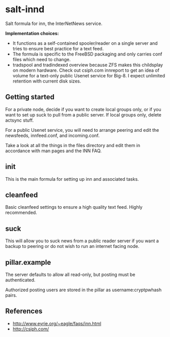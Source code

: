 # salt-innd
Salt formula for inn, the InterNetNews service.

**Implementation choices:**

* It functions as a self-contained spooler/reader on a single server and tries
to ensure best practice for a text feed.
* The formula is specific to the FreeBSD packaging and only carries conf files
which need to change.
* tradspool and tradindexed overview because ZFS makes this childsplay on modern hardware.
Check out csiph.com innreport to get an idea of volume for a text-only public
Usenet service for Big-8.  I expect unlimited retention with current disk sizes.

## Getting started
For a private node, decide if you want to create local groups only, or if you
want to set up suck to pull from a public server.  If local groups only, delete actsync stuff.

For a public Usenet service, you will need to arrange peering and edit the
newsfeeds, innfeed.conf, and incoming.conf.

Take a look at all the things in the files directory and edit them in accordance
with man pages and the INN FAQ.

## init

This is the main formula for setting up inn and associated tasks.

## cleanfeed

Basic cleanfeed settings to ensure a high quality text feed.  Highly
recommended.

## suck

This will allow you to suck news from a public reader server if you want a
backup to peering or do not wish to run an internet facing node.

## pillar.example

The server defaults to allow all read-only, but posting must be authenticated.

Authorized posting users are stored in the pillar as username:cryptpwhash pairs.

## References
* http://www.eyrie.org/~eagle/faqs/inn.html
* http://csiph.com/
